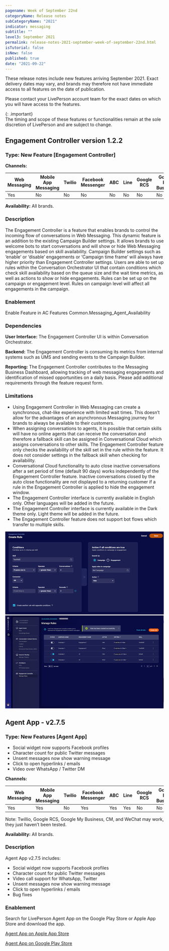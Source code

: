 ```yaml
---
pagename: Week of September 22nd
categoryName: Release notes
subCategoryName: "2021"
indicator: messaging
subtitle: ""
level3: September 2021
permalink: release-notes-2021-september-week-of-september-22nd.html
isTutorial: false
isNew: false
published: true
date: "2021-09-22"
---
```


These release notes include new features arriving September 2021. Exact delivery dates may vary, and brands may therefore not have immediate access to all features on the date of publication.

Please contact your LivePerson account team for the exact dates on which you will have access to the features.

{: .important}  
The timing and scope of these features or functionalities remain at the sole discretion of LivePerson and are subject to change.


## Engagement Controller version 1.2.2

### Type: New Feature [Engagement Controller]

**Channels:**

<div class="tablecontainer">

<table class="releasenotes">

<thead>

<tr class="categoryrow">

<th>Web Messaging</th>

<th>Mobile App Messaging</th>

<th>Twilio</th>

<th>Facebook Messenger</th>

<th>ABC</th>

<th>Line</th>

<th>Google RCS</th>

<th>Google My Business</th>

<th>WhatsApp Business</th>

<th>CM</th>

<th>WeChat</th>

<th>Chat</th>

</tr>

</thead>

<tbody>

<tr>

<td>Yes</td>

<td>No</td>

<td>No</td>

<td>No</td>

<td>No</td>

<td>No</td>

<td>No</td>

<td>No</td>

<td>Yes</td>

<td>No</td>

<td>No</td>

<td>No</td>

</tr>

</tbody>

</table>

</div>

**Availability:** All brands.

### Description

The Engagement Controller is a feature that enables brands to control the incoming flow of conversations in Web Messaging.
This dynamic feature is an addition to the existing Campaign Builder settings. It allows brands to use welcome bots to start conversations and will show or hide Web Messaging engagements based on skill availability. Campaign Builder settings such as ‘enable’ or ‘disable’ engagements or ‘Campaign time frame’ will always have higher priority than Engagement Controller settings.
Users are able to set up rules within the Conversation Orchestrator UI that contain conditions which check skill availability based on the queue size and the wait time metrics, as well as actions to show or hide engagements. Rules can be set up on the campaign or engagement level. Rules on campaign level will affect all engagements in the campaign.

### Enablement

Enable Feature in AC Features Common.Messaging_Agent_Availability

### Dependencies

**User Interface:** The Engagement Controller UI is within Conversation Orchestrator.

**Backend:** The Engagement Controller is consuming its metrics from internal systems such as UMS and sending events to the Campaign Builder. 

**Reporting:** The Engagement Controller contributes to the Messaging Business Dashboard, allowing tracking of web messaging engagements and identification of missed opportunities on a daily basis. 
Please add additional requirements through the feature request form.


### Limitations

* Using Engagement Controller in Web Messaging can create a synchronous, chat-like experience with limited wait times. This doesn’t allow for the advantages of an asynchronous Messaging journey for brands to always be available to their customers. 
* When assigning conversations to agents, it is possible that certain skills will have no online agents that can receive the conversation and therefore a fallback skill can be assigned in Conversational Cloud which assigns conversations to other skills. The Engagement Controller feature only checks the availability of the skill set in the rule within the feature. It does not consider settings in the fallback skill when checking for availability.
* Conversational Cloud functionality to auto close inactive conversations after a set period of time (default 90 days) works independently of the Engagement Controller feature. Inactive conversations closed by the auto close functionality are not displayed to a returning customer if a rule in the Engagement Controller is applied to hide the engagement window.
* The Engagement Controller interface is currently available in English only. Other languages will be added in the future.
* The Engagement Controller interface is currently available in the Dark theme only. Light theme will be added in the future.
* The Engagement Controller feature does not support bot flows which transfer to multiple skills.

![](img/week_of_september_22nd_release_notes_1.png)
![](img/week_of_september_22nd_release_notes_2.png)

## Agent App - v2.7.5

### Type: New Features [Agent App]

* Social widget now supports Facebook profiles
* Character count for public Twitter messages
* Unsent messages now show warning message
* Click to open hyperlinks / emails
* Video over WhatsApp / Twitter DM

**Channels:**

<div class="tablecontainer">

<table class="releasenotes">

<thead>

<tr class="categoryrow">

<th>Web Messaging</th>

<th>Mobile App Messaging</th>

<th>Twilio</th>

<th>Facebook Messenger</th>

<th>ABC</th>

<th>Line</th>

<th>Google RCS</th>

<th>Google My Business</th>

<th>WhatsApp Business</th>

<th>CM</th>

<th>WeChat</th>

<th>Chat</th>

</tr>

</thead>

<tbody>

<tr>

<td>Yes</td>

<td>Yes</td>

<td>No</td>

<td>Yes</td>

<td>Yes</td>

<td>Yes</td>

<td>No</td>

<td>No</td>

<td>Yes</td>

<td>No</td>

<td>No</td>

<td>No</td>

</tr>

</tbody>

</table>

</div>

Note: Twillio, Google RCS, Google My Business, CM, and WeChat may work, they just haven’t been tested.

**Availability:** All brands.

### Description

Agent App v2.7.5 includes:
* Social widget now supports Facebook profiles
* Character count for public Twitter messages
* Video call support for WhatsApp, Twitter
* Unsent messages now show warning message
* Click to open hyperlinks / emails
* Bug fixes


### Enablement

Search for LivePerson Agent App on the Google Play Store or Apple App Store and download the app.

[Agent App on Apple App Store](https://apps.apple.com/us/app/liveperson-agent-app/id1533849048)

[Agent App on Google Play Store](https://play.google.com/store/apps/details?id=com.liveperson.LiveEngageMessaging)
